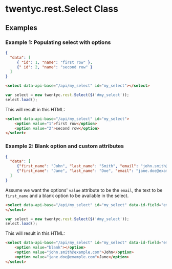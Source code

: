 # twentyc.rest.Select Class

## Examples

### Example 1: Populating select with options
```json
{
  "data": [
     { "id": 1, "name": "first row" },
     {" id": 2, "name": "second row" }
  ]
}
```

```html
<select data-api-base="/api/my_select" id="my_select"></select>
```

```JavaScript
var select = new twentyc.rest.Select($('#my_select'));
select.load();
```
This will result in this HTML:
```html
<select data-api-base="/api/my_select" id="my_select">
    <option value="1">first row</option>
    <option value="2">second row</option>
</select>
```

### Example 2: Blank option and custom attributes
```json
{
  "data": [
     {"first_name": "John", "last_name": "Smith", "email": "john.smith@example.com", "id": 3},
     {"first_name": "Jane", "last_name": "Doe", "email": "jane.doe@example.com", "id": 18}
  ]
}
```

Assume we want the options' `value` attribute to be the `email`, the text to be `first_name` and a blank option to be available in the select.

```html
<select data-api-base="/api/my_select" id="my_select" data-id-field="email" data-name-field="first_name" data-null-option="blank">
</select>
```

```JavaScript
var select = new twentyc.rest.Select($('#my_select'));
select.load();
```

This will result in this HTML:

```html
<select data-api-base="/api/my_select" id="my_select" data-id-field="email" data-name-field="first_name" data-null-option="blank">
    <option value="blank"></option>
    <option value="john.smith@example.com">John</option>
    <option value="jane.doe@example.com">Jane</option>
</select>
```